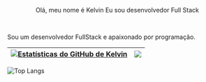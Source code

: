 <p align="center">Olá, meu nome é Kelvin Eu sou desenvolvedor Full Stack</p>

<br />

Sou um desenvolvedor FullStack e apaixonado por programação.

| <a href="https://github.com/anuraghazra/github-readme-stats"><img align="center" src="https://github-readme-stats.vercel.app/api?username=kelvinbrucelee&show_icons=true&include_all_commits=true&theme=buefy&hide_border=true" alt="Estatísticas do GitHub de Kelvin" /></a> | <a href="https://github.com/anuraghazra/github-readme-stats"><img align="center" src="https://github-readme-stats.vercel.app/api/top-langs/?username=kelvinbrucelee&layout=compact&theme=buefy&hide_border=true" /></a> |
| ------------- | ------------- |

![Top Langs](https://github-readme-stats.vercel.app/api/top-langs/?username=kelvinbrucelee&hide_progress=true)
<br />
<br />

